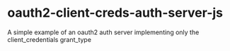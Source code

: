 # oauth2-client-creds-auth-server-js
A simple example of an oauth2 auth server implementing only the client_credentials grant_type
